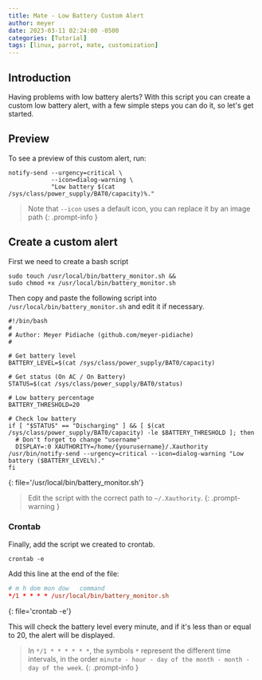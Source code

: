 ```yaml
---
title: Mate - Low Battery Custom Alert
author: meyer
date: 2023-03-11 02:24:00 -0500
categories: [Tutorial]
tags: [linux, parrot, mate, customization]
---
```


## Introduction

Having problems with low battery alerts? With this script you can create a custom low battery alert, with a few simple steps you can do it, so let's get started.

## Preview

To see a preview of this custom alert, run:

```shell
notify-send --urgency=critical \
            --icon=dialog-warning \
            "Low battery $(cat /sys/class/power_supply/BAT0/capacity)%."
```

> Note that `--icon` uses a default icon, you can replace it by an image path
{: .prompt-info }

## Create a custom alert

First we need to create a bash script

```shell
sudo touch /usr/local/bin/battery_monitor.sh && 
sudo chmod +x /usr/local/bin/battery_monitor.sh
```

Then copy and paste the following script into `/usr/local/bin/battery_monitor.sh` and edit it if necessary.

```shell
#!/bin/bash
#
# Author: Meyer Pidiache (github.com/meyer-pidiache)
#

# Get battery level
BATTERY_LEVEL=$(cat /sys/class/power_supply/BAT0/capacity)

# Get status (On AC / On Battery)
STATUS=$(cat /sys/class/power_supply/BAT0/status)

# Low battery percentage
BATTERY_THRESHOLD=20

# Check low battery
if [ "$STATUS" == "Discharging" ] && [ $(cat /sys/class/power_supply/BAT0/capacity) -le $BATTERY_THRESHOLD ]; then
  # Don't forget to change "username"
  DISPLAY=:0 XAUTHORITY=/home/{yourusername}/.Xauthority /usr/bin/notify-send --urgency=critical --icon=dialog-warning "Low battery ($BATTERY_LEVEL%)."
fi
```
{: file='/usr/local/bin/battery_monitor.sh'}

> Edit the script with the correct path to `~/.Xauthority`.
{: .prompt-warning }

### Crontab

Finally, add the script we created to crontab.

```shell
crontab -e
```

Add this line at the end of the file:

```conf
# m h dom mon dow   command
*/1 * * * * /usr/local/bin/battery_monitor.sh
```
{: file='crontab -e'}

This will check the battery level every minute, and if it's less than or equal to 20, the alert will be displayed.

> In `*/1 * * * * * *`, the symbols `*` represent the different time intervals, in the order `minute - hour - day of the month - month - day of the week`.
{: .prompt-info }
